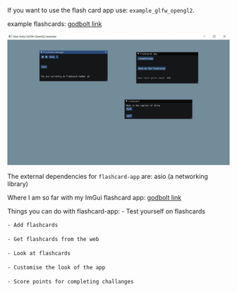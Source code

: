 If you want to use the flash card app use: `example_glfw_opengl2`.

example flashcards: 
[godbolt link](https://godbolt.org/z/Ys3G3d6rM)

![alt text](https://github.com/robertshepherdcpp/robertshepherdcpp/blob/main/imgui_cpp_flashcard_app.JPG)

The external dependencies for `flashcard-app` are: asio (a networking library)

Where I am so far with my ImGui flashcard app: [godbolt link](https://godbolt.org/z/Kr9Prq8r3)

Things you can do with flashcard-app:
    - Test yourself on flashcards
    
    - Add flashcards
    
    - Get flashcards from the web
    
    - Look at flashcards
    
    - Customise the look of the app
    
    - Score points for completing challanges
    
